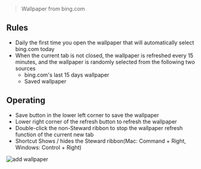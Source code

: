> Wallpaper from bing.com

## Rules
- Daily the first time you open the wallpaper that will automatically select bing.com today
- When the current tab is not closed, the wallpaper is refreshed every 15 minutes, and the wallpaper is randomly selected from the following two sources
    - bing.com's last 15 days wallpaper
    - Saved wallpaper

## Operating
- Save button in the lower left corner to save the wallpaper
- Lower right corner of the refresh button to refresh the wallpaper
- Double-click the non-Steward ribbon to stop the wallpaper refresh function of the current new tab
- Shortcut Shows / hides the Steward ribbon(Mac: Command + Right, Windows: Control + Right) 

![add wallpaper](https://i.imgur.com/CTSaYZ1.png)
